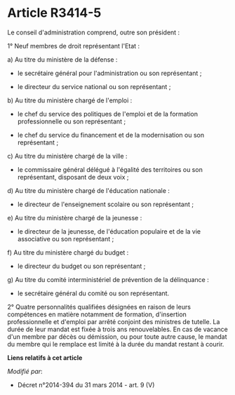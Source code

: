 # Article R3414-5

Le conseil d'administration comprend, outre son président : 

1° Neuf membres de droit représentant l'Etat : 

a) Au titre du ministère de la défense :

- le secrétaire général pour l'administration ou son représentant ;

- le directeur du service national ou son représentant ; 

b) Au titre du ministère chargé de l'emploi :

- le chef du service des politiques de l'emploi et de la formation professionnelle ou son représentant ;

- le chef du service du financement et de la modernisation ou son représentant ; 

c) Au titre du ministère chargé de la ville :

- le      commissaire général délégué à l'égalité des territoires ou son représentant, disposant de deux voix ; 

d) Au titre du ministère chargé de l'éducation nationale :

- le directeur de l'enseignement scolaire ou son représentant ; 

e) Au titre du ministère chargé de la jeunesse :

- le directeur de la jeunesse, de l'éducation populaire et de la vie associative ou son représentant ; 

f) Au titre du ministère chargé du budget :

- le directeur du budget ou son représentant ; 

g) Au titre du comité interministériel de prévention de la délinquance :

- le secrétaire général du comité ou son représentant. 

2° Quatre personnalités qualifiées désignées en raison de leurs compétences en matière notamment de formation, d'insertion
professionnelle et d'emploi par arrêté conjoint des ministres de tutelle. La durée de leur mandat est fixée à trois ans
renouvelables. En cas de vacance d'un membre par décès ou démission, ou pour toute autre cause, le mandat du membre qui le
remplace est limité à la durée du mandat restant à courir.

**Liens relatifs à cet article**

_Modifié par_:

  - Décret n°2014-394 du 31 mars 2014 - art. 9 (V)
